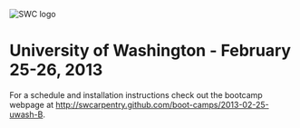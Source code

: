 ![SWC logo](http://software-carpentry.org/img/software-carpentry-banner.png)

# University of Washington - February 25-26, 2013

For a schedule and installation instructions check out the bootcamp webpage at
http://swcarpentry.github.com/boot-camps/2013-02-25-uwash-B.
